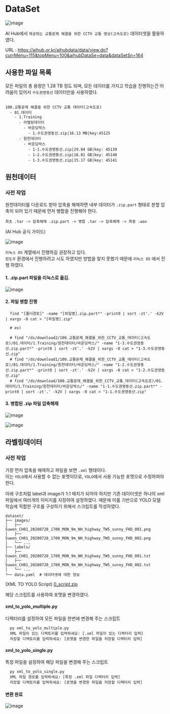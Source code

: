 # DataSet

![image](https://github.com/user-attachments/assets/672cff16-a4ee-4f47-85d8-60cfa9f7b8a7)

AI Hub에서 `제공하는 교통문제 해결을 위한 CCTV 교통 영상(고속도로)` 데이터셋을 활용하였다.

URL : https://aihub.or.kr/aihubdata/data/view.do?currMenu=115&topMenu=100&aihubDataSe=data&dataSetSn=164

## 사용한 파일 목록

모든 파일의 총 용량은 1.28 TB 정도 되며, 모든 데이터를 가지고 학습을 진행하는건 어려움이 있어서 `수도권영동선` 데이터만을 사용하였다.

```

100.교통문제 해결을 위한 CCTV 교통 데아터(고속도로)
  - 01.데이터
    - 1.Training
      - 라벨링데이터
        - 바운딩박스
          - 1.수도권영동선.zip|16.13 MB|key:45125
      - 원천데이터
        - 바운딩박스
          - 1-1.수도권영동선.zip|29.84 GB|key: 45139
          - 1-2.수도권영동선.zip|16.81 GB|key: 45140
          - 1-3.수도권영동선.zip|15.17 GB|key: 45141
```

## 원천데이터

### 사전 작업

원천데이터를 다운로드 받아 압축을 해제하면 내부 데이터가 `.zip.part` 형태로 분할 압축이 되어 있기 때문에 먼저 병합을 진행해야 한다.

```
최초 .tar -> 압축해제 .zip.part -> 병합 .tar -> 압축해제 -> 최종 .wav
```


(AI Hub 공식 가이드)

![image](https://github.com/user-attachments/assets/23d3fc95-dcba-4ef7-8847-d7409995a2eb)

`리눅스 OS` 계열에서 진행하길 권장하고 있다. <br/>
`윈도우` 환경에서 진행하려고 시도 하였지만 방법을 찾지 못했기 때문에  `리눅스 OS` 에서 진행 하였다.

#### 1. .zip.part 파일을 리눅스로 옮김.

![image](https://github.com/user-attachments/assets/6f2b1cd9-242a-4e41-be41-f6cb658c3835)


#### 2. 파일 병합 진행
```
  find "[폴더경로]" -name "[파일명].zip.part*" -print0 | sort -zt'.' -k2V | xargs -0 cat > "[파일명].zip"

  # ex)

  # find "/ds/download2/100.교통문제_해결을_위한_CCTV_교통_데이터(고속도로)/01.데이터/1.Training/원천데이터/바운딩박스/" -name "1-3.수도권영동선.zip.part*" -print0 | sort -zt'.' -k2V | xargs -0 cat > "1-3.수도권영동선.zip"
  # find "/ds/download1/100.교통문제_해결을_위한_CCTV_교통_데이터(고속도로)/01.데이터/1.Training/원천데이터/바운딩박스/" -name "1-2.수도권영동선.zip.part*" -print0 | sort -zt'.' -k2V | xargs -0 cat > "1-2.수도권영동선.zip"
  # find "/ds/download/100.교통문제_해결을_위한_CCTV_교통_데이터(고속도로)/01.데이터/1.Training/원천데이터/바운딩박스/" -name "1-1.수도권영동선.zip.part*" -print0 | sort -zt'.' -k2V | xargs -0 cat > "1-1.수도권영동선.zip"
```

#### 3. 병합된 .zip 파일 압축해제

![image](https://github.com/user-attachments/assets/a51f647e-9ace-47ca-a84c-90c4e458037a)


![image](https://github.com/user-attachments/assets/a59d5726-62df-4e99-bd9d-039a5abcd6ce)


## 라벨링데이터

### 사전 작업

가장 먼저 압축을 해제하고 파일을 보면 `.xml` 형태이다. <br/>
이는 `YOLO`에서 사용할 수 없는 포맷이므로, `YOLO`에서 사용 가능한 포맷으로 수정하여야 한다.

아래 구조처럼 label과 image가 1:1 매치가 되어야 하지만 기존 데이터셋은 하나의 xml 파일에서 여러개의 이미지를 지정하여 설정하였다.
때문에 이를 기반으로 YOLO 모델 학습에 적합한 구조를 구성하기 위해서 스크립트를 작성하였다.

```
dataset/
├── images/
│   ├── Suwon_CH01_20200720_1700_MON_9m_NH_highway_TW5_sunny_FHD_001.png
│   ├── Suwon_CH01_20200720_1700_MON_9m_NH_highway_TW5_sunny_FHD_002.png
│   └── ...
├── labels/
│   ├── Suwon_CH01_20200720_1700_MON_9m_NH_highway_TW5_sunny_FHD_001.txt
│   ├── Suwon_CH01_20200720_1700_MON_9m_NH_highway_TW5_sunny_FHD_002.txt
│   └── ...
└── data.yaml  # 데이터셋에 대한 정보
```

(XML TO YOLO Script)
[0_script.zip](https://github.com/user-attachments/files/17210796/0_script.zip)

해당 스크립트를 사용하여 포맷을 변경하였다.


#### xml_to_yolo_multiple.py

디렉터리를 설정하여 모든 파일을 한번에 변경해 주는 스크립트

```
  py xml_to_yolo_multiple.py
  XML 파일이 있는 디렉토리를 입력하세요: [.xml 파일이 있는 디렉터리 입력]
  저장할 디렉토리를 입력하세요: [포맷을 변경한 파일을 저장할 디렉터리 입력]
```

#### xml_to_yolo_single.py

특정 파일을 설정하여 해당 파일을 변경해 주는 스크립트

```
  py xml_to_yolo_single.py
  XML 파일 경로를 입력하세요: [특정 .xml 파일 디렉터리 입력]
  저장할 디렉토리를 입력하세요: [포맷을 변경한 파일을 저장할 디렉터리 입력]
```
#### 변환 완료

![image](https://github.com/user-attachments/assets/7f9bfb52-1370-445c-a7c8-7cac159d473d)

